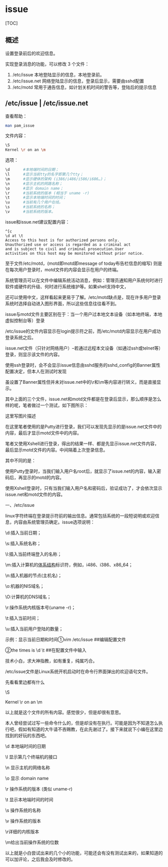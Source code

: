 # issue

[TOC]

## 概述

设置登录前后的欢迎信息。

实现登录消息的功能，可以修改 3 个文件：

1. /etc/issue 本地登陆显示的信息，本地登录前。
2. /etc/issue.net 网络登陆显示的信息，登录后显示，需要由sshd配置
3. /etc/motd 常用于通告信息，如计划关机时间的警告等，登陆后的提示信息

## /etc/issue | /etc/issue.net

查看帮助：

```bash
man pam_issue
```

文件内容：

```bash
\S
Kernel \r on an \m
```

选项：

```bash
\d		#本地端时间的日期；
\l		#显示当前tty的名字即第几个tty；
\m		#显示硬体的架构 (i386/i486/i586/i686…)；
\n		#显示主机的网路名称；
\o		#显示 domain name；
\r		#当前系统的版本 (相当于 uname -r)
\t		#显示本地端时间的时间；
\u		#当前有几个用户在线。
\s		#当前系统的名称；
\v		#当前系统的版本。
```





issue和issue.net建议配置内容：

    ^[c
    \d at \t
    Access to this host is for authorized persons only.
    Unauthorized use or access is regarded as a criminal act
    and is subject to civil and criminal prosecution.User
    activities on this host may be monitored without prior notice.


至于文件/etc/motd，(motd即motd即message of today布告栏信息的缩写) 则是在每次用户登录时，motd文件的内容会显示在用户的终端。

系统管理员可以在文件中编辑系统活动消息，例如：管理员通知用户系统何时进行软件或硬件的升级、何时进行系统维护等。如果shell支持中文，

还可以使用中文，这样看起来更易于了解。/etc/motd缺点是，现在许多用户登录系统时选择自动进入图形界面，所以这些信息往往看不到。

issue与motd文件主要区别在于：当一个用户过本地文本设备（如本地终端，本地虚拟控制台等）登录

/etc/issue的文件内容显示在login提示符之前，而/etc/motd内容显示在用户成功登录系统之后。

issue.net文件（只针对网络用户）–若通过远程本文设备（如通过ssh或telnet等）登录，则显示该文件的内容。

使用ssh登录时，会不会显示issue信息由sshd服务的sshd_config的Banner属性配置决定，但本人在测试时发现

虽设置了Banner属性但并未对issue.net中的\r和\m等内容进行转义，而是直接显示。

其中上面的三个文件，issue.net和motd文件都是在登录后显示，那么顺序是怎么样的呢，笔者做过一个测试，如下图所示：

这里写图片描述

在这里笔者使用的是Putty进行登录，我们可以发现先显示的是issue.net文件中的内容，最后才显示motd文件中的内容。

笔者又使用Xshell进行登录，得出的结果一样、都是先显示issue.net文件内容，最后显示motd文件的内容。中间隔着上次登录信息。

其中不同的是：

使用Putty登录时，当我们输入用户名root后，就显示了issue.net的内容，输入密码后，再显示的motd的内容。

使用Xshell登录时，只有当我们输入用户名和密码后，验证成功了，才会依次显示issue.net和motd文件的内容。



一、/etc/issue

linux字符终端在登录提示符前的输出信息。通常包括系统的一段短说明或欢迎信息，内容由系统管理员确定。issue选项说明：

\d:插入当前日期；

\s:插入系统名称；

\l:插入当前终端登入的名称；

\m:插入计算机的[体系结构](https://so.csdn.net/so/search?q=体系结构&spm=1001.2101.3001.7020)标识符，例如，i486、i386、x86_64；

\n:插入机器的节点(主机名)；

\o:机器的NIS域名；

\O:计算机的DNS域名；

\r:操作系统内核版本号(uname -r)；

\t:插入当前时间；

\u:插入当前用户登陆的数量；

示例：显示当前日期和时间①vim /etc/issue    ##编辑配置文件

②the times is \d \t  ##在配置文件中输入

技术小白，求大神指教，如有重复，纯属巧合。

/etc/issue文件是Linux系统开机启动时在命令行界面弹出的欢迎语句文件。

先看看里边都有什么

\S

Kernel \r on an \m

以上就是这个文件的所有内容。感觉很少，但是却很有意思。

本人曾经尝试过写一些命令什么的，但是却没有在执行。可能是因为不知道怎么执行吧，假如有知道的大牛请不吝赐教，在此先谢过了。接下来就说下小编在这里边找到的好玩的东西吧。

\d 本地端时间的日期

\l 显示第几个终端机的接口

\n 显示主机的网络名称

\o 显示 domain name

\r 操作系统的版本 (类似 uname-r)

\t 显示本地端时间的时间

\s 操作系统的名称

\v 操作系统的版本

\r详细的内核版本

\m给出当前操作系统的位数

以上就是小白尝试出来的几个小的功能，可能还会有没有测试出来的，如果知道的可以加评论，之后我会及时修改的。